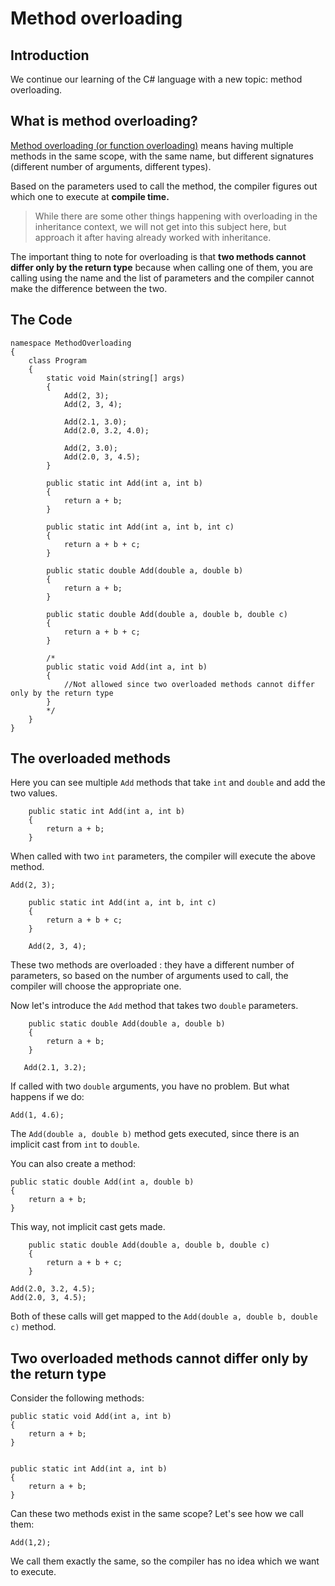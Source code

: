 Method overloading
================

Introduction
-----------------
We continue our learning of the C# language with a new topic: method overloading.

What is method overloading?
-----------------------------------------
[Method overloading (or function overloading)](https://en.wikipedia.org/wiki/Function_overloading) means having multiple methods in the same scope, with the same name, but different signatures (different number of arguments, different types).

Based on the parameters used to call the method, the compiler figures out which one to execute at **compile time.**

> While there are some other things happening with overloading in the inheritance context, we will not get into this subject here, but approach it after having already worked with inheritance.

The important thing to note for overloading is that **two methods cannot differ only by the return type** because when calling one of them, you are calling using the name and the list of parameters and the compiler cannot make the difference between the two.


The Code
-------------

    namespace MethodOverloading
    {
        class Program
        {
            static void Main(string[] args)
            {
                Add(2, 3);
                Add(2, 3, 4);
    
                Add(2.1, 3.0);
                Add(2.0, 3.2, 4.0);
    
                Add(2, 3.0);
                Add(2.0, 3, 4.5);
            }
    
            public static int Add(int a, int b)
            {
                return a + b;
            }
    
            public static int Add(int a, int b, int c)
            {
                return a + b + c;
            }
    
            public static double Add(double a, double b)
            {
                return a + b;
            }
    
            public static double Add(double a, double b, double c)
            {
                return a + b + c;
            }
    
            /*
            public static void Add(int a, int b)
            {
                //Not allowed since two overloaded methods cannot differ only by the return type
            }
            */
        }
    }

The overloaded methods
-----------------------------------

Here you can see multiple `Add` methods that take `int` and `double` and add the two values.

        public static int Add(int a, int b)
        {
            return a + b;
        }
When called with two `int` parameters, the compiler will execute the above method.

`Add(2, 3);`

        public static int Add(int a, int b, int c)
        {
            return a + b + c;
        }

        Add(2, 3, 4);

These two methods are overloaded : they have a different number of parameters, so based on the number of arguments used to call, the compiler will choose the appropriate one.


Now let's introduce the `Add` method that takes two `double` parameters.

        public static double Add(double a, double b)
        {
            return a + b;
        }
        
       Add(2.1, 3.2);

If called with two `double` arguments, you have no problem. But what happens if we do:

    Add(1, 4.6);

The `Add(double a, double b)` method gets executed, since there is an implicit cast from `int` to `double`.

You can also create a method:

    public static double Add(int a, double b)
    {
    	return a + b;
    }
This way, not implicit cast gets made.

        public static double Add(double a, double b, double c)
        {
            return a + b + c;
        }
        
    Add(2.0, 3.2, 4.5);
	Add(2.0, 3, 4.5);
Both of these calls will get mapped to the `Add(double a, double b, double c)` method.


Two overloaded methods cannot differ only by the return type
---------------------------------------------------------------------------------------

Consider the following methods:

    public static void Add(int a, int b)
    {
        return a + b;
    }


    public static int Add(int a, int b)
    {
        return a + b;
    }

Can these two methods exist in the same scope? Let's see how we call them: 

    Add(1,2);
    
We call them exactly the same, so the compiler has no idea which we want to execute.
